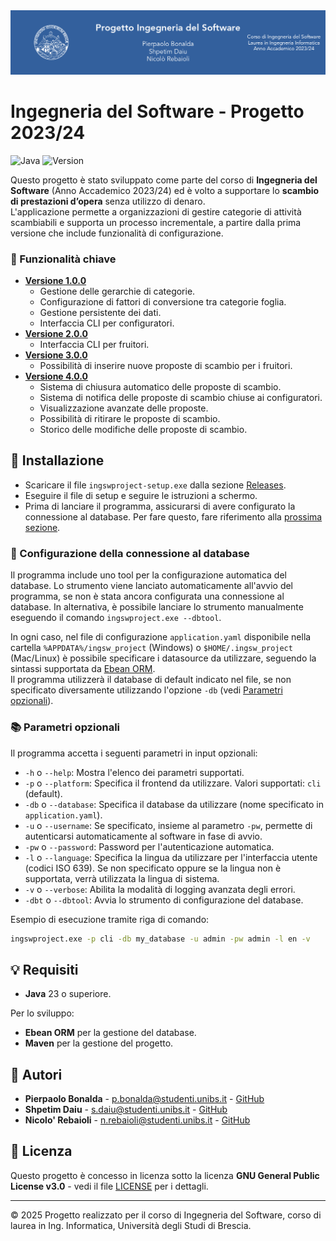 <picture>
  <source media="(min-width: 769px)" srcset="docs/banner.png">
  <source media="(max-width: 768px)" srcset="docs/banner-mobile.png">
  <img src="docs/banner.png" title="Ingegneria del Software - Progetto 2023/24">
</picture>

# Ingegneria del Software - Progetto 2023/24

![Java](https://img.shields.io/badge/language-Java-brightgreen)
![Version](https://img.shields.io/badge/version-4.1.0-blue)


Questo progetto è stato sviluppato come parte del corso di **Ingegneria del Software** (Anno Accademico 2023/24) ed è volto a supportare lo **scambio di prestazioni d’opera** senza utilizzo di denaro.  
L'applicazione permette a organizzazioni di gestire categorie di attività scambiabili e supporta un processo incrementale, a partire dalla prima versione che include funzionalità di configurazione.

### 🎯 Funzionalità chiave 
* **[Versione 1.0.0](https://github.com/Samurai016/ingswproject/releases/tag/v1.0.0)**
  - Gestione delle gerarchie di categorie.
  - Configurazione di fattori di conversione tra categorie foglia.
  - Gestione persistente dei dati.
  - Interfaccia CLI per configuratori.
* **[Versione 2.0.0](https://github.com/Samurai016/ingswproject/releases/tag/v2.0.0)**
  - Interfaccia CLI per fruitori.
* **[Versione 3.0.0](https://github.com/Samurai016/ingswproject/releases/tag/v3.0.0)**
  - Possibilità di inserire nuove proposte di scambio per i fruitori.
* **[Versione 4.0.0](https://github.com/Samurai016/ingswproject/releases/tag/v4.0.0)**
  - Sistema di chiusura automatico delle proposte di scambio.
  - Sistema di notifica delle proposte di scambio chiuse ai configuratori.
  - Visualizzazione avanzate delle proposte.
  - Possibilità di ritirare le proposte di scambio.
  - Storico delle modifiche delle proposte di scambio.

## 🚀 Installazione

* Scaricare il file `ingswproject-setup.exe` dalla sezione [Releases](https://github.com/Samurai016/ingswproject/releases/latest).  
* Eseguire il file di setup e seguire le istruzioni a schermo.
* Prima di lanciare il programma, assicurarsi di avere configurato la connessione al database.
  Per fare questo, fare riferimento alla [prossima sezione](#-configurazione-della-connessione-al-database).

### 🔧 Configurazione della connessione al database
Il programma include uno tool per la configurazione automatica del database.
Lo strumento viene lanciato automaticamente all'avvio del programma, se non è stata ancora configurata una connessione al database.
In alternativa, è possibile lanciare lo strumento manualmente eseguendo il comando `ingswproject.exe --dbtool`.

In ogni caso, nel file di configurazione `application.yaml` disponibile nella cartella `%APPDATA%/ingsw_project` (Windows) o `$HOME/.ingsw_project` (Mac/Linux) è possibile specificare i datasource da utilizzare, seguendo la sintassi supportata da [Ebean ORM](https://ebean.io/docs).  
Il programma utilizzerà il database di default indicato nel file, se non specificato diversamente utilizzando l'opzione `-db` (vedi [Parametri opzionali](#-parametri-opzionali)).

### 📚 Parametri opzionali
Il programma accetta i seguenti parametri in input opzionali:
- `-h` o `--help`: Mostra l'elenco dei parametri supportati.
- `-p` o `--platform`: Specifica il frontend da utilizzare. Valori supportati: `cli` (default).
- `-db` o `--database`: Specifica il database da utilizzare (nome specificato in `application.yaml`).
- `-u` o `--username`: Se specificato, insieme al parametro `-pw`, permette di autenticarsi automaticamente al software in fase di avvio.
- `-pw` o `--password`: Password per l'autenticazione automatica.
- `-l` o `--language`: Specifica la lingua da utilizzare per l'interfaccia utente (codici ISO 639). Se non specificato oppure se la lingua non è supportata, verrà utilizzata la lingua di sistema.
- `-v` o `--verbose`: Abilita la modalità di logging avanzata degli errori.
- `-dbt` o `--dbtool`: Avvia lo strumento di configurazione del database.

Esempio di esecuzione tramite riga di comando:
```bash
ingswproject.exe -p cli -db my_database -u admin -pw admin -l en -v
```

## 💡 Requisiti

- **Java** 23 o superiore.
 
Per lo sviluppo:
- **Ebean ORM** per la gestione del database.
- **Maven** per la gestione del progetto.

## 👤 Autori

- **Pierpaolo Bonalda** - [p.bonalda@studenti.unibs.it](mailto:p.bonalda@studenti.unibs.it) - [GitHub](https://github.com/PierpaoloBonalda)
- **Shpetim Daiu** - [s.daiu@studenti.unibs.it](mailto:s.daiu@studenti.unibs.it) - [GitHub](https://github.com/shpetimdaiu)
- **Nicolo' Rebaioli** - [n.rebaioli@studenti.unibs.it](mailto:n.rebaioli@studenti.unibs.it) - [GitHub](https://github.com/Samurai016)

## 📄 Licenza

Questo progetto è concesso in licenza sotto la licenza **GNU General Public License v3.0** - vedi il file [LICENSE](LICENSE) per i dettagli.

---

© 2025 Progetto realizzato per il corso di Ingegneria del Software, corso di laurea in Ing. Informatica, Università degli Studi di Brescia.
